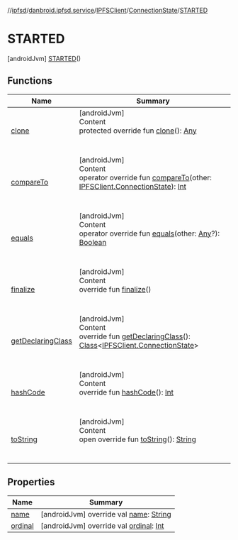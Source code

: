 //[ipfsd](../../../../index.md)/[danbroid.ipfsd.service](../../../index.md)/[IPFSClient](../../index.md)/[ConnectionState](../index.md)/[STARTED](index.md)



# STARTED  
 [androidJvm] [STARTED](index.md)()  
  
   


## Functions  
  
|  Name|  Summary| 
|---|---|
| [clone](../../../-i-p-f-s-service-prefs/-key/-d-a-t-a_-o-u-t/index.md#kotlin/Enum/clone/#/PointingToDeclaration/)| [androidJvm]  <br>Content  <br>protected override fun [clone](../../../-i-p-f-s-service-prefs/-key/-d-a-t-a_-o-u-t/index.md#kotlin/Enum/clone/#/PointingToDeclaration/)(): [Any](https://kotlinlang.org/api/latest/jvm/stdlib/kotlin/-any/index.html)  <br><br><br>
| [compareTo](index.md#kotlin/Enum/compareTo/#danbroid.ipfsd.service.IPFSClient.ConnectionState/PointingToDeclaration/)| [androidJvm]  <br>Content  <br>operator override fun [compareTo](index.md#kotlin/Enum/compareTo/#danbroid.ipfsd.service.IPFSClient.ConnectionState/PointingToDeclaration/)(other: [IPFSClient.ConnectionState](../index.md)): [Int](https://kotlinlang.org/api/latest/jvm/stdlib/kotlin/-int/index.html)  <br><br><br>
| [equals](../../../-i-p-f-s-service-prefs/-key/-d-a-t-a_-o-u-t/index.md#kotlin/Enum/equals/#kotlin.Any?/PointingToDeclaration/)| [androidJvm]  <br>Content  <br>operator override fun [equals](../../../-i-p-f-s-service-prefs/-key/-d-a-t-a_-o-u-t/index.md#kotlin/Enum/equals/#kotlin.Any?/PointingToDeclaration/)(other: [Any](https://kotlinlang.org/api/latest/jvm/stdlib/kotlin/-any/index.html)?): [Boolean](https://kotlinlang.org/api/latest/jvm/stdlib/kotlin/-boolean/index.html)  <br><br><br>
| [finalize](../../../-i-p-f-s-service-prefs/-key/-d-a-t-a_-o-u-t/index.md#kotlin/Enum/finalize/#/PointingToDeclaration/)| [androidJvm]  <br>Content  <br>override fun [finalize](../../../-i-p-f-s-service-prefs/-key/-d-a-t-a_-o-u-t/index.md#kotlin/Enum/finalize/#/PointingToDeclaration/)()  <br><br><br>
| [getDeclaringClass](../../../-i-p-f-s-service-prefs/-key/-d-a-t-a_-o-u-t/index.md#kotlin/Enum/getDeclaringClass/#/PointingToDeclaration/)| [androidJvm]  <br>Content  <br>override fun [getDeclaringClass](../../../-i-p-f-s-service-prefs/-key/-d-a-t-a_-o-u-t/index.md#kotlin/Enum/getDeclaringClass/#/PointingToDeclaration/)(): [Class](https://developer.android.com/reference/kotlin/java/lang/Class.html)<[IPFSClient.ConnectionState](../index.md)>  <br><br><br>
| [hashCode](../../../-i-p-f-s-service-prefs/-key/-d-a-t-a_-o-u-t/index.md#kotlin/Enum/hashCode/#/PointingToDeclaration/)| [androidJvm]  <br>Content  <br>override fun [hashCode](../../../-i-p-f-s-service-prefs/-key/-d-a-t-a_-o-u-t/index.md#kotlin/Enum/hashCode/#/PointingToDeclaration/)(): [Int](https://kotlinlang.org/api/latest/jvm/stdlib/kotlin/-int/index.html)  <br><br><br>
| [toString](../../../-i-p-f-s-service-prefs/-key/-d-a-t-a_-o-u-t/index.md#kotlin/Enum/toString/#/PointingToDeclaration/)| [androidJvm]  <br>Content  <br>open override fun [toString](../../../-i-p-f-s-service-prefs/-key/-d-a-t-a_-o-u-t/index.md#kotlin/Enum/toString/#/PointingToDeclaration/)(): [String](https://kotlinlang.org/api/latest/jvm/stdlib/kotlin/-string/index.html)  <br><br><br>


## Properties  
  
|  Name|  Summary| 
|---|---|
| [name](index.md#danbroid.ipfsd.service/IPFSClient.ConnectionState.STARTED/name/#/PointingToDeclaration/)|  [androidJvm] override val [name](index.md#danbroid.ipfsd.service/IPFSClient.ConnectionState.STARTED/name/#/PointingToDeclaration/): [String](https://kotlinlang.org/api/latest/jvm/stdlib/kotlin/-string/index.html)   <br>
| [ordinal](index.md#danbroid.ipfsd.service/IPFSClient.ConnectionState.STARTED/ordinal/#/PointingToDeclaration/)|  [androidJvm] override val [ordinal](index.md#danbroid.ipfsd.service/IPFSClient.ConnectionState.STARTED/ordinal/#/PointingToDeclaration/): [Int](https://kotlinlang.org/api/latest/jvm/stdlib/kotlin/-int/index.html)   <br>

